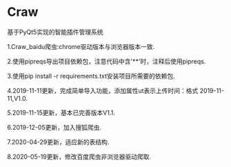# Craw
基于PyQt5实现的智能插件管理系统  

1.Craw_baidu爬虫:chrome驱动版本与浏览器版本一致.  

2.使用pipreqs导出项目依赖包，注意代码中含'\*\*'时，注释后使用pipreqs.  

3.使用pip install -r requirements.txt安装项目所需要的依赖包.  

4.2019-11-11更新，完成简单导入功能，添加属性ut表示上传时间：格式 2019-11-11,V1.0.  

5.2019-11-15更新，基本已完善版本V1.1.

6.2019-12-05更新，加入搜狐爬虫.

7.2020-04-29更新，适应新的表结构.

8.2020-05-19更新，修改百度爬虫非浏览器驱动爬取.
